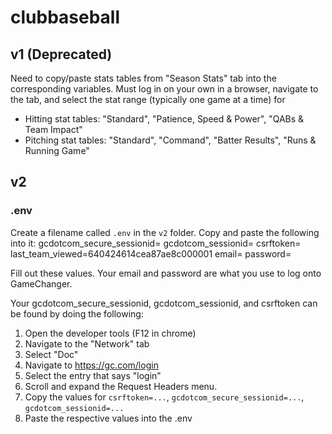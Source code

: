 # clubbaseball

## v1 (Deprecated)
Need to copy/paste stats tables from "Season Stats" tab into the corresponding variables. Must log in on your own in a browser, navigate to the tab, and select the stat range (typically one game at a time) for 
- Hitting stat tables: "Standard", "Patience, Speed & Power", "QABs & Team Impact"
- Pitching stat tables: "Standard", "Command", "Batter Results", "Runs & Running Game"

## v2
### .env
Create a filename called `.env` in the `v2` folder. Copy and paste the following into it:
gcdotcom_secure_sessionid=
gcdotcom_sessionid=
csrftoken=
last_team_viewed=640424614cea87ae8c000001
email=
password=

Fill out these values. Your email and password are what you use to log onto GameChanger. 

Your gcdotcom_secure_sessionid, gcdotcom_sessionid, and csrftoken can be found by doing the following:
1. Open the developer tools (F12 in chrome)
2. Navigate to the "Network" tab
3. Select "Doc"
4. Navigate to https://gc.com/login
5. Select the entry that says "login"
6. Scroll and expand the Request Headers menu.
7. Copy the values for `csrftoken=...`, `gcdotcom_secure_sessionid=...`, `gcdotcom_sessionid=...`
8. Paste the respective values into the .env

